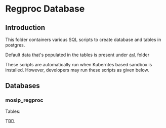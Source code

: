 # Regproc Database

## Introduction
This folder containers various SQL scripts to create database and tables in postgres.  

Default data that's populated in the tables is present under [`dml`](mosip_regproc/dml) folder 

These scripts are automatically run when Kuberntes based sandbox is installed.  However, developers may run these scripts as given below.

## Databases

### mosip_regproc
Tables:

TBD.

